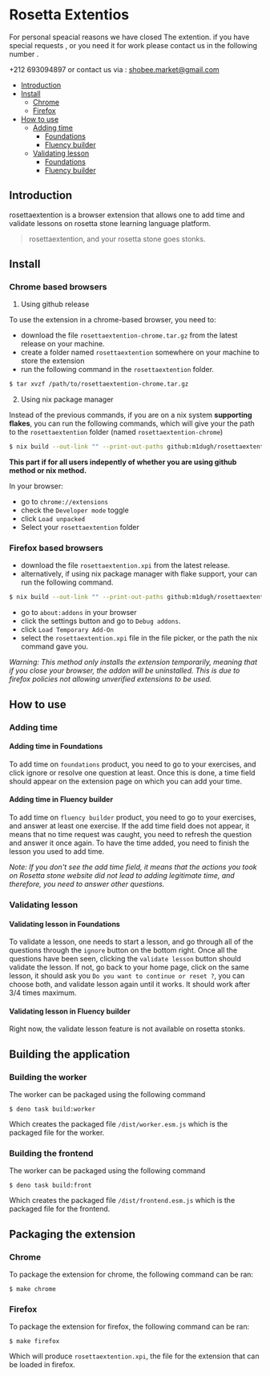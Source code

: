 # Rosetta Extentios
For personal speacial reasons we have closed The extention. if you have special requests , or you need it for work please contact us in the following number .

+212 693094897
or contact us via :
shobee.market@gmail.com

- [Introduction](#introduction)
- [Install](#install)
    - [Chrome](#chrome-based-browsers)
    - [Firefox](#firefox-based-browsers)
- [How to use](#how-to-use)
    - [Adding time](#adding-time)
        - [Foundations](#adding-time-in-foundations)
        - [Fluency builder](#adding-time-in-fluency-builder)
    - [Validating lesson](#validating-lesson)
        - [Foundations](#validating-lesson-in-foundations)
        - [Fluency builder](#validating-lesson-in-fluency-builder)

## Introduction

rosettaextention is a browser extension that allows one to add time and validate
lessons on rosetta stone learning language platform.

> rosettaextention, and your rosetta stone goes stonks.

## Install

### Chrome based browsers

1. Using github release

To use the extension in a chrome-based browser, you need to:
- download the file `rosettaextention-chrome.tar.gz` from the latest release on
  your machine.
- create a folder named `rosettaextention` somewhere on your machine to store the
  extension
- run the following command in the `rosettaextention` folder.
```bash
$ tar xvzf /path/to/rosettaextention-chrome.tar.gz
```

2. Using nix package manager

Instead of the previous commands, if you are on a nix system **supporting
flakes**, you can run the following commands, which will give your the path to
the `rosettaextention` folder (named `rosettaextention-chrome`)

```bash
$ nix build --out-link "" --print-out-paths github:m1dugh/rosettaextention#chrome
```

**This part if for all users indepently of whether you are using github method
or nix method.**

In your browser:
- go to `chrome://extensions`
- check the `Developer mode` toggle
- click `Load unpacked`
- Select your `rosettaextention` folder

### Firefox based browsers

- download the file `rosettaextention.xpi` from the latest release.
- alternatively, if using nix package manager with flake support, your can run
  the following command.
```bash
$ nix build --out-link "" --print-out-paths github:m1dugh/rosettaextention#mozilla
```
- go to `about:addons` in your browser
- click the settings button and go to `Debug addons`.
- click `Load Temporary Add-On`
- select the `rosettaextention.xpi` file in the file picker, or the path the nix
  command gave you.

*Warning: This method only installs the extension temporarily, meaning that if
you close your browser, the addon will be uninstalled. This is due to firefox
policies not allowing unverified extensions to be used.*

## How to use

### Adding time

#### Adding time in Foundations

To add time on `foundations` product, you need to go to your exercises, and
click ignore or resolve one question at least. Once this is done, a time field
should appear on the extension page on which you can add your time.

#### Adding time in Fluency builder

To add time on `fluency builder` product, you need to go to your exercises, and
answer at least one exercise. If the add time field does not appear, it means
that no time request was caught, you need to refresh the question and answer it
once again. To have the time added, you need to finish the lesson you used to
add time.

*Note: If you don't see the add time field, it means that the actions you took
on Rosetta stone website did not lead to adding legitimate time, and therefore,
you need to answer other questions.*

### Validating lesson

#### Validating lesson in Foundations

To validate a lesson, one needs to start a lesson, and go through all of the
questions through the `ignore` button on the bottom right. Once all the
questions have been seen, clicking the `validate lesson` button should validate
the lesson. If not, go back to your home page, click on the same lesson, it
should ask you `Do you want to continue or reset ?`, you can choose both, and
validate lesson again until it works. It should work after 3/4 times maximum.


#### Validating lesson in Fluency builder

Right now, the validate lesson feature is not available on rosetta stonks.


## Building the application

### Building the worker

The worker can be packaged using the following command
```
$ deno task build:worker
```

Which creates the packaged file `/dist/worker.esm.js` which is the packaged
file for the worker.

### Building the frontend

The worker can be packaged using the following command
```
$ deno task build:front
```

Which creates the packaged file `/dist/frontend.esm.js` which is the packaged
file for the frontend.

## Packaging the extension

### Chrome

To package the extension for chrome, the following command can be ran:

```
$ make chrome
```

### Firefox

To package the extension for firefox, the following command can be ran:

```
$ make firefox
```

Which will produce `rosettaextention.xpi`, the file for the extension that can be
loaded in firefox.
